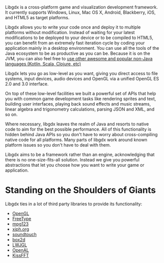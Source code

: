 Libgdx is a cross-platform game and visualization development framework. It currently supports Windows, Linux, Mac OS X, Android, Blackberry, iOS, and HTML5 as target platforms. 

Libgdx allows you to write your code once and deploy it to multiple platforms without modification. Instead of waiting for your latest modifications to be deployed to your device or to be compiled to HTML5, you can benefit from an extremely fast iteration cycle by coding your application mainly in a desktop environment. You can use all the tools of the Java ecosystem to be as productive as you can be. Because it is on the JVM, you can also feel free to [use other awesome and popular non-Java languages (Kotlin, Scala, Clojure, etc)](Using-libgdx-with-other-jvm-languages)

Libgdx lets you go as low-level as you want, giving you direct access to file systems, input devices, audio devices and OpenGL via a unified OpenGL ES 2.0 and 3.0 interface. 

On top of these low-level facilities we built a powerful set of APIs that help you with common game development tasks like rendering sprites and text, building user interfaces, playing back sound effects and music streams, linear algebra and trigonometry calculations, parsing JSON and XML, and so on.

Where necessary, libgdx leaves the realm of Java and resorts to native code to aim for the best possible performance. All of this functionality is hidden behind Java APIs so you don't have to worry about cross-compiling native code for all platforms. Many parts of libgdx work around known platform issues so you don't have to deal with them.

Libgdx aims to be a framework rather than an engine, acknowledging that there is no one-size-fits-all solution. Instead we give you powerful abstractions that let you choose how you want to write your game or application.

# Standing on the Shoulders of Giants

Libgdx ties in a lot of third party libraries to provide its functionality:

- [OpenGL](http://www.opengl.org)
- [FreeType](http://www.freetype.org)
- [mpg123](http://www.mpg123.de)
- [xiph.org](http://www.xiph.org/vorbis)
- [soundtouch](http://www.surina.net/soundtouch)
- [box2d](http://www.box2d.org)
- [LWJGL](http://www.lwjgl.org)
- [OpenAL](http://en.wikipedia.org/wiki/OpenAL)
- [KissFFT](http://sourceforge.net/projects/kissfft)